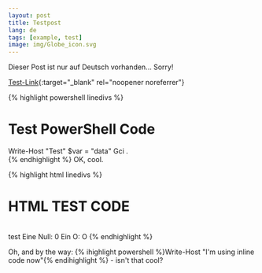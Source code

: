 ```yaml
---
layout: post
title: Testpost
lang: de
tags: [example, test]
image: img/Globe_icon.svg
---
```

Dieser Post ist nur auf Deutsch vorhanden... Sorry!

[Test-Link](https://www.google.de){:target="_blank" rel="noopener noreferrer"}

{% highlight powershell linedivs %}
# Test PowerShell Code
Write-Host "Test"
$var = "data"
Gci .\
{% endhighlight %}
OK, cool.

{% highlight html linedivs %}
<h1>HTML TEST CODE</h1>
<br />
test
Eine Null: 0
Ein O: O
<!-- hallo -->
{% endhighlight %}

Oh, and by the way: {% ihighlight powershell %}Write-Host "I'm using inline code now"{% endihighlight %} - isn't that cool?